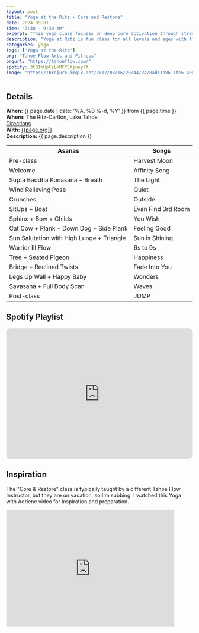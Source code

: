 ```yaml
---
layout: post
title: "Yoga at the Ritz - Core and Restore"
date: 2024-09-01
time: "7:30 - 9:30 AM" 
excerpt: "This yoga class focuses on deep core activation through strength and conditioning as well as rest and restoration. It is designed to foster a balanced and happy equilibrium to start your holiday."
description: "Yoga at Ritz is fun class for all levels and ages with flowing poses and breath-work to build stability, flexibility, and mindfulness. These classes will follow an arc of opening awareness, warm-up stretch, tanding poses, balancing poses, inversions, grounding poses, and relaxation. The 7:30 am class is a slow gentle practice while the 8:30 class is higher intensity vinyasa-style class." 
categories: yoga
tags: ['Yoga at the Ritz']
org: "Tahoe Flow Arts and Fitness"
orgurl: "https://tahoeflow.com/"
spotify: 3tBIWHpFzLkMFYEXjuey7f
image: "https://brojure.imgix.net/2017/03/16/20/44/24/8adc1a86-1fe6-4069-ae91-5f603351accb/RitzCarlton%20Tahoe%20Yoga.jpg?ixlib=rb-0.3.5&fit=max&h=1000&w=1000&s=a7472fd73a753eaef7cf9d3bb7c07268"
---
```


## Details

**When:** {{ page.date | date: '%A, %B %-d, %Y' }} from {{ page.time }}   
**Where:** The Ritz-Carlton, Lake Tahoe   
[Directions](https://www.google.com/maps?rlz=1C5CHFA_enUS818US818&gs_lcrp=EgZjaHJvbWUyBggAEEUYOTIGCAEQRRhAMgYIAhBFGEAyBggDEEUYPTIGCAQQRRg90gEHMTc1ajBqNKgCALACAQ&um=1&ie=UTF-8&fb=1&gl=us&sa=X&geocode=KeeGOX1HYpmAMaC03BLJLCKB&daddr=13031+Ritz+Carlton+Highlands+Ct,+Truckee,+CA+96161)    
**With:** [{{page.org}}]({{page.orgurl}})   
**Description:** {{ page.description }}      

Asanas | Songs
---- | ---- |  
Pre-class | Harvest Moon
Welcome | Affinity Song
Supta Baddha Konasana + Breath | The Light
Wind Relieving Pose | Quiet
Crunches | Outside
SitUps + Boat | Evan Find 3rd Room
Sphinx + Bow + Childs | You Wish
Cat Cow + Plank - Down Dog + Side Plank | Feeling Good
Sun Salutation with High Lunge + Triangle | Sun is Shining
Warrior III Flow | 6s to 9s
Tree + Seated Pigeon | Happiness
Bridge + Reclined  Twists | Fade Into You
Legs Up Wall + Happy Baby | Wonders
Savasana + Full Body Scan | Waves
Post-class | JUMP


## Spotify Playlist

<iframe style="border-radius:12px" src="https://open.spotify.com/embed/playlist/{{ page.spotify }}?utm_source=generator" width="100%" height="352" frameBorder="0" allowfullscreen="" allow="autoplay; clipboard-write; encrypted-media; fullscreen; picture-in-picture" loading="lazy"></iframe>  

## Inspiration

The "Core & Restore" class is typically taught by a different Tahoe Flow Instructor, but they are on vacation, so I'm subbing. I watched this Yoga with Adriene video for inspiration and preparation.

<iframe width="90%" height="315" src="https://www.youtube.com/embed/_Mx24iENIEY?si=GoiFTqZHq81I5eGo" title="YouTube video player" frameborder="0" allow="accelerometer; autoplay; clipboard-write; encrypted-media; gyroscope; picture-in-picture; web-share" referrerpolicy="strict-origin-when-cross-origin" allowfullscreen></iframe>
